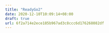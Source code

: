 ```yaml
---
title: "ReadyGo2"
date: 2020-12-10T10:09:14+08:00
draft: true
url: 6f2a714e2ece185b967ad3c8ccc6d176268082df
---
```


